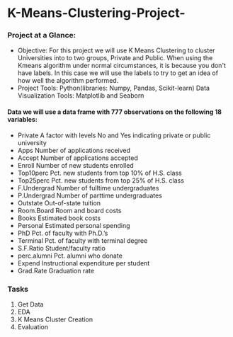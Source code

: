 # K-Means-Clustering-Project-

### Project at a Glance: 
- Objective: For this project we will use K Means Clustering to cluster Universities into to two groups, Private and Public. When using the Kmeans algorithm under normal circumstances, it is because you don't have labels. In this case we will use the labels to try to get an idea of how well the algorithm performed.
- Project Tools: Python(libraries: Numpy, Pandas, Scikit-learn) Data Visualization Tools: Matplotlib and Seaborn 

#### Data we will use a data frame with 777 observations on the following 18 variables: 

- Private A factor with levels No and Yes indicating private or public university
- Apps Number of applications received
- Accept Number of applications accepted
- Enroll Number of new students enrolled
- Top10perc Pct. new students from top 10% of H.S. class
- Top25perc Pct. new students from top 25% of H.S. class
- F.Undergrad Number of fulltime undergraduates
- P.Undergrad Number of parttime undergraduates
- Outstate Out-of-state tuition
- Room.Board Room and board costs
- Books Estimated book costs
- Personal Estimated personal spending
- PhD Pct. of faculty with Ph.D.’s
- Terminal Pct. of faculty with terminal degree
- S.F.Ratio Student/faculty ratio
- perc.alumni Pct. alumni who donate
- Expend Instructional expenditure per student
- Grad.Rate Graduation rate

### Tasks 
1. Get Data 
2. EDA 
3. K Means Cluster Creation 
4. Evaluation 
